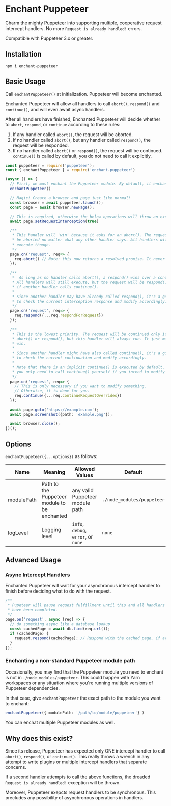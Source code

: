 # Enchant Puppeteer

Charm the mighty [Puppeteer](https://github.com/puppeteer/puppeteer) into supporting multiple, cooperative request
intercept handlers. No more `Request is already handled!` errors.

Compatible with Puppeteer 3.x or greater.

## Installation

```
npm i enchant-puppeteer
```

## Basic Usage

Call `enchantPuppeteer()` at initialization. Puppeteer will become enchanted.

Enchanted Puppeteer will allow all handlers to call `abort()`, `respond()` and `continue()`, and will even await async handlers.

After all handlers have finished, Enchanted Puppeteer will decide whether to `abort`, `respond`, or `continue` according to these rules:

1. If any handler called `abort()`, the request will be aborted.
2. If no handler called `abort()`, but any handler called `respond()`, the request will be responded.
3. If no handler called `abort()` or `respond()`, the request will be continued. `continue()` is called by default, you do not need to call it explicitly.

```typescript
const puppeteer = require('puppeteer');
const { enchantPuppeteer } = require('enchant-puppeteer')

(async () => {
  // First, we must enchant the Puppeteer module. By default, it enchants ./node_modules/puppeteer
  enchantPuppeteer()

  // Magic! Create a browser and page just like normal!
  const browser = await puppeteer.launch();
  const page = await browser.newPage();

  // This is required, otherwise the below operations will throw an exception.
  await page.setRequestInterception(true)

  /**
   * This handler will 'win' because it asks for an abort(). The request will
   * be aborted no matter what any other handler says. All handlers will still
   * execute though.
   */
  page.on('request', req=> {
    req.abort() // Note: this now returns a resolved promise. It never throws.
  });

  /**
   *  As long as no handler calls abort(), a respond() wins over a continue().
   * All handlers will still execute, but the request will be respond()'d even
   * if another handler calls continue().
   *
   * Since another handler may have already called respond(), it's a good idea
   * to check the current interception response and modify accordingly.
   */
  page.on('request', req=> {
    req.respond({...req.respondForRequest})
  });

  /**
   * This is the lowest priority. The request will be continued only if no
   * abort() or respond(), but this handler will always run. It just might not
   * win.
   *
   * Since another handler might have also called continue(), it's a good idea
   * to check the current continuation and modify accordingly.
   *
   * Note that there is an implicit continue() is executed by default. Therefore,
   * you only need to call continue() yourself if you intend to modify the request.
   */
  page.on('request', req=> {
    // This is only necessary if you want to modify something.
    // Otherwise, it is done for you.
    req.continue({...req.continueRequestOverrides})
  });

  await page.goto('https://example.com');
  await page.screenshot({path: 'example.png'});

  await browser.close();
})();
```

## Options

`enchantPuppeteer({...options})` as follows:

| Name       | Meaning                                      | Allowed Values                      | Default                    |
| ---------- | -------------------------------------------- | ----------------------------------- | -------------------------- |
| modulePath | Path to the Puppeteer module to be enchanted | any valid Puppeteer module path     | `./node_modules/puppeteer` |
| logLevel   | Logging level                                | `info`, `debug`, `error`, or `none` | `none`                     |

## Advanced Usage

### Async Intercept Handlers

Enchanted Puppeteer will wait for your asynchronous intercept handler to finish before deciding what to do
with the request.

```typescript
/**
 * Pupeteer will pause request fulfillment until this and all handlers (async or not)
 * have been completed.
 */
page.on('request', async (req) => {
  // do something async like a database lookup
  const cachedPage = await db.find(req.url());
  if (cachedPage) {
    request.respond(cachedPage); // Respond with the cached page, if available
  }
});

```

### Enchanting a non-standard Puppeteer module path

Occasionally, you may find that the Puppeteer module you need to enchant is not in `./node_modules/puppeteer`. This could happen with
Yarn workspaces or any situation where you're running multiple versions of Puppeteer dependencies.

In that case, give `enchantPuppeteer` the exact path to the module you want to enchant:

```typescript
enchantPuppeteer({ modulePath: '/path/to/module/puppeteer'} )
```

You can enchat multiple Puppeteer modules as well.

## Why does this exist?

Since its release, Puppeteer has expected only ONE intercept handler to call `abort()`, `respond()`, or `continue()`. This really throws a wrench in any attempt to write plugins or multiple intercept handlers that separate concerns.

If a second handler attempts to call the above functions, the dreaded `Request is already handled!` exception will be thrown.

Moreover, Puppeteer exepcts request handlers to be synchronous. This precludes any possibility of asynchronous operations in handlers.
